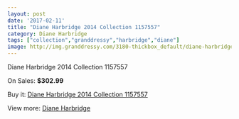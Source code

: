 ```yaml
---
layout: post
date: '2017-02-11'
title: "Diane Harbridge 2014 Collection 1157557"
category: Diane Harbridge
tags: ["collection","granddressy","harbridge","diane"]
image: http://img.granddressy.com/3180-thickbox_default/diane-harbridge-2014-collection-1157557.jpg
---
```

Diane Harbridge 2014 Collection 1157557

On Sales: **$302.99**
<a href="https://www.granddressy.com/en/diane-harbridge/2647-diane-harbridge-2014-collection-1157557.html"><amp-img layout="responsive" width="600" height="600" src="//img.granddressy.com/3180-thickbox_default/diane-harbridge-2014-collection-1157557.jpg" alt="Diane Harbridge 2014 Collection 1157557 0" /></a>

Buy it: [Diane Harbridge 2014 Collection 1157557](https://www.granddressy.com/en/diane-harbridge/2647-diane-harbridge-2014-collection-1157557.html "Diane Harbridge 2014 Collection 1157557")

View more: [Diane Harbridge](https://www.granddressy.com/en/125-diane-harbridge "Diane Harbridge")